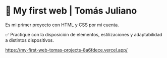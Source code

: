 # 🦦 My first web | Tomás Juliano

Es mi primer proyecto con HTML y CSS por mi cuenta.

✅ Practiqué con la disposición de elementos, estilizaciones y adaptabilidad a distintos dispositivos.

https://my-first-web-tomas-projects-8a6fdece.vercel.app/
